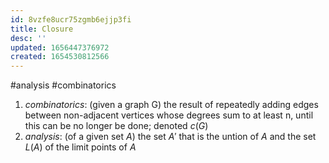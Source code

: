 ```yaml
---
id: 8vzfe8ucr75zgmb6ejjp3fi
title: Closure
desc: ''
updated: 1656447376972
created: 1654530812566
---
```

#analysis  #combinatorics
1. *combinatorics*: (given a graph G) the result of repeatedly adding edges between non-adjacent vertices whose degrees sum to at least n, until this can be no longer be done; denoted $c(G)$
2. *analysis*: (of a given set $A$) the set $A'$ that is the untion of $A$ and the set $L(A)$ of the limit points of $A$
